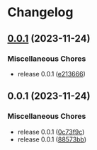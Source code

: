 # Changelog

## [0.0.1](https://github.com/yamcodes/ui/compare/v0.0.1...v0.0.1) (2023-11-24)


### Miscellaneous Chores

* release 0.0.1 ([e213666](https://github.com/yamcodes/ui/commit/e21366621b380176917a83b42d6b95a25f9ef8c6))

## 0.0.1 (2023-11-24)


### Miscellaneous Chores

* release 0.0.1 ([0c73f9c](https://github.com/yamcodes/ui/commit/0c73f9c7229d6a760b0bc36a9993a88a3e1e199c))
* release 0.0.1 ([88573bb](https://github.com/yamcodes/ui/commit/88573bb1c071e784fdc253d7afaea96f1260d48a))
